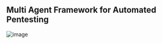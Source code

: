 ## Multi Agent Framework for Automated Pentesting
![image](https://github.com/user-attachments/assets/b1adae87-470b-4a10-902a-ef3612d27725)


